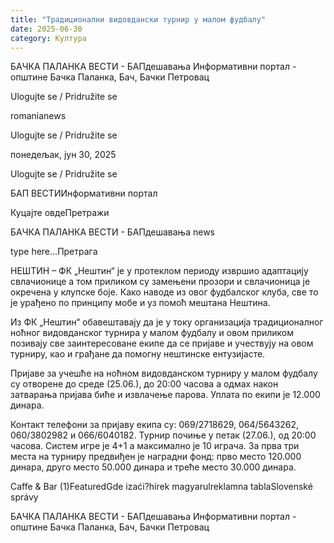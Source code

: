 ```yaml
---
title: "Традиционални видовдански турнир у малом фудбалу"
date: 2025-06-30
category: Култура
---
```


БАЧКА ПАЛАНКА ВЕСТИ - БАПдешавања Информативни портал - општине Бачка Паланка, Бач, Бачки Петровац

Ulogujte se / Pridružite se

romanianews

Ulogujte se / Pridružite se

понедељак, јун 30, 2025

Ulogujte se / Pridružite se

БАП ВЕСТИИнформативни портал

Куцајте овдеПретражи

БАЧКА ПАЛАНКА ВЕСТИ - БАПдешавања news

type here...Претрага

НЕШТИН – ФК „Нештин“ је у протеклом периоду извршио адаптацију свлачионице а том приликом су замењени прозори и свлачионица је окречена у клупске боје. Како наводе из овог фудбалског клуба, све то је урађено по принципу мобе и уз помоћ мештана Нештина.


Из ФК „Нештин“ обавештавају да је у току организација традиционалног ноћног видовданског турнира у малом фудбалу и овом приликом позивају све заинтересоване екипе да се пријаве и учествују на овом турниру, као и грађане да помогну нештинске ентузијасте.


Пријаве за учешће на ноћном видовданском турниру у малом фудбалу су отворене до среде (25.06.), до 20:00 часова а одмах након затварања пријава биће и извлачење парова. Уплата по екипи је 12.000 динара.


Контакт телефони за пријаву екипа су: 069/2718629, 064/5643262, 060/3802982 и 066/6040182.
Турнир почиње у петак (27.06.), од 20:00 часова. Систем игре је 4+1 а максимално је 10 играча. За прва три места на турниру предвиђен је наградни фонд: прво место 120.000 динара, друго место 50.000 динара и треће место 30.000 динара.

Caffe & Bar (1)FeaturedGde izaći?hírek magyarulreklamna tablaSlovenské správy

БАЧКА ПАЛАНКА ВЕСТИ - БАПдешавања Информативни портал - општине Бачка Паланка, Бач, Бачки Петровац
